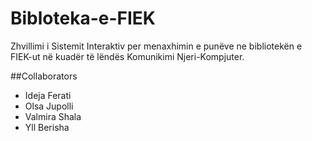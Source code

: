 # Bibloteka-e-FIEK
Zhvillimi i Sistemit Interaktiv per menaxhimin e punëve ne bibliotekën e FIEK-ut në kuadër të lëndës Komunikimi Njeri-Kompjuter.

 ##Collaborators
- Ideja Ferati
- Olsa Jupolli
- Valmira Shala
- Yll Berisha
